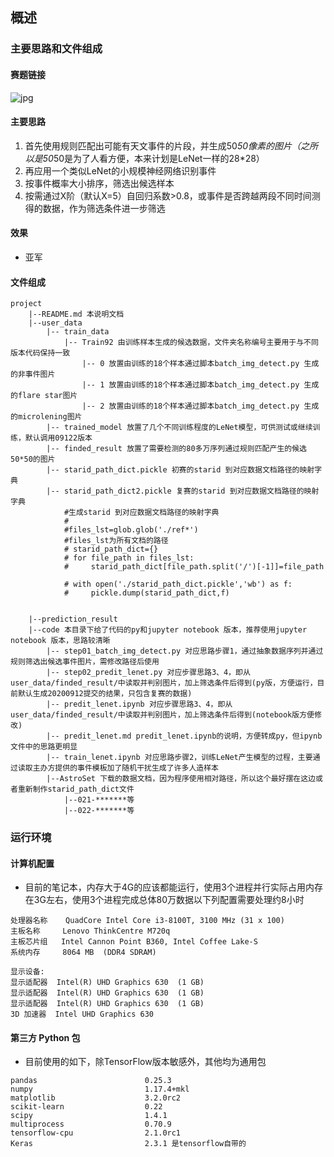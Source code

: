 ## 概述
### 主要思路和文件组成
#### 赛题链接
![jpg](https://tianchi-public.oss-cn-hangzhou.aliyuncs.com/public/files/forum/159114959758937451591149597964.jpeg)

#### 主要思路
1. 首先使用规则匹配出可能有天文事件的片段，并生成50*50像素的图片（之所以是50*50是为了人看方便，本来计划是LeNet一样的28*28）
2. 再应用一个类似LeNet的小规模神经网络识别事件
3. 按事件概率大小排序，筛选出候选样本
4. 按需通过X阶（默认X=5）自回归系数>0.8，或事件是否跨越两段不同时间测得的数据，作为筛选条件进一步筛选

#### 效果
- 亚军
#### 文件组成

```
project
    |--README.md 本说明文档
    |--user_data
        |-- train_data
            |-- Train92 由训练样本生成的候选数据，文件夹名称编号主要用于与不同版本代码保持一致
                |-- 0 放置由训练的18个样本通过脚本batch_img_detect.py 生成的非事件图片
                |-- 1 放置由训练的18个样本通过脚本batch_img_detect.py 生成的flare star图片
                |-- 2 放置由训练的18个样本通过脚本batch_img_detect.py 生成的microlening图片
        |-- trained_model 放置了几个不同训练程度的LeNet模型，可供测试或继续训练，默认调用09122版本
        |-- finded_result 放置了需要检测的80多万序列通过规则匹配产生的候选50*50的图片
        |-- starid_path_dict.pickle 初赛的starid 到对应数据文档路径的映射字典
        |-- starid_path_dict2.pickle 复赛的starid 到对应数据文档路径的映射字典
            #生成starid 到对应数据文档路径的映射字典
            # 
            #files_lst=glob.glob('./ref*')
            #files_lst为所有文档的路径
            # starid_path_dict={}
            # for file_path in files_lst:
            #     starid_path_dict[file_path.split('/')[-1]]=file_path

            # with open('./starid_path_dict.pickle','wb') as f:
            #     pickle.dump(starid_path_dict,f)

        
    |--prediction_result
    |--code 本目录下给了代码的py和jupyter notebook 版本，推荐使用jupyter notebook 版本，思路较清晰
        |-- step01_batch_img_detect.py 对应思路步骤1，通过抽象数据序列并通过规则筛选出候选事件图片，需修改路径后使用
        |-- step02_predit_lenet.py 对应步骤思路3、4，即从user_data/finded_result/中读取并判别图片，加上筛选条件后得到(py版，方便运行，目前默认生成20200912提交的结果，只包含复赛的数据)
        |-- predit_lenet.ipynb 对应步骤思路3、4，即从user_data/finded_result/中读取并判别图片，加上筛选条件后得到(notebook版方便修改)
        |-- predit_lenet.md predit_lenet.ipynb的说明，方便转成py，但ipynb文件中的思路更明显
        |-- train_lenet.ipynb 对应思路步骤2，训练LeNet产生模型的过程，主要通过读取主办方提供的事件模板加了随机干扰生成了许多人造样本
        |--AstroSet 下载的数据文档，因为程序使用相对路径，所以这个最好摆在这边或者重新制作starid_path_dict文件
            |--021-*******等
            |--022-*******等
```

### 运行环境
#### 计算机配置
- 目前的笔记本，内存大于4G的应该都能运行，使用3个进程并行实际占用内存在3G左右，使用3个进程完成总体80万数据以下列配置需要处理约8小时

```
处理器名称    QuadCore Intel Core i3-8100T, 3100 MHz (31 x 100)
主板名称     Lenovo ThinkCentre M720q
主板芯片组   Intel Cannon Point B360, Intel Coffee Lake-S
系统内存     8064 MB  (DDR4 SDRAM)

显示设备:
显示适配器  Intel(R) UHD Graphics 630  (1 GB)
显示适配器  Intel(R) UHD Graphics 630  (1 GB)
显示适配器  Intel(R) UHD Graphics 630  (1 GB)
3D 加速器  Intel UHD Graphics 630

```

#### 第三方 Python 包
- 目前使用的如下，除TensorFlow版本敏感外，其他均为通用包

```
pandas                        0.25.3 
numpy                         1.17.4+mkl
matplotlib                    3.2.0rc2
scikit-learn                  0.22
scipy                         1.4.1 
multiprocess                  0.70.9
tensorflow-cpu                2.1.0rc1
Keras                         2.3.1 是tensorflow自带的
```




